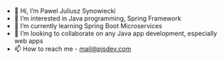 - 👋 Hi, I’m Pawel Juliusz Synowiecki
- 👀 I’m interested in Java programming, Spring Framework
- 🌱 I’m currently learning Spring Boot Microservices
- 💞️ I’m looking to collaborate on any Java app development, especially web apps
- 📫 How to reach me - mail@pjsdev.com

<!---
pjsdevcom/pjsdevcom is a ✨ special ✨ repository because its `README.md` (this file) appears on your GitHub profile.
You can click the Preview link to take a look at your changes.
--->
